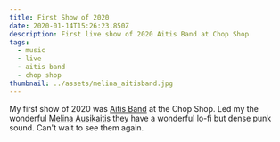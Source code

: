```yaml
---
title: First Show of 2020
date: 2020-01-14T15:26:23.850Z
description: First live show of 2020 Aitis Band at Chop Shop
tags:
  - music
  - live
  - aitis band
  - chop shop
thumbnail: ../assets/melina_aitisband.jpg
---
```

My first show of 2020 was [Aitis Band](https://aitisband.bandcamp.com/https://aitisband.bandcamp.com/) at the Chop Shop. Led my the wonderful [Melina Ausikaitis](https://melinaausikaitis.com/) they have a wonderful lo-fi but dense punk sound. Can't wait to see them again.
